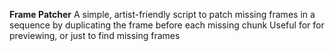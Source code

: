 **Frame Patcher**
A simple, artist-friendly script to patch missing frames in a sequence by duplicating the frame before each missing chunk
Useful for for previewing, or just to find missing frames
